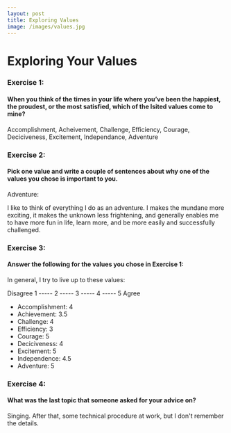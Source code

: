 ```yaml
---
layout: post
title: Exploring Values
image: /images/values.jpg
---
```


<h1>Exploring Your Values</h1>


<h3>Exercise 1:</h3>
<h4>When you think of the times in your life where you’ve been the happiest, the proudest, or the most satisfied, which of the lsited values come to mine?</h4>
<p>Accomplishment, Acheivement, Challenge, Efficiency, Courage, Deciciveness, Excitement, Independance, Adventure</p>

<h3>Exercise 2:</h3>
<h4>Pick one value and write a couple of sentences about why one of the values you chose is important to you.</h4>
<p>Adventure:</p>
<p>I like to think of everything I do as an adventure. I makes the mundane more exciting, it makes the unknown less frightening, and generally enables me to have more fun in life, learn more, and be more easily and successfully challenged.</p>

<h3>Exercise 3:</h3>
<h4>Answer the following for the values you chose in Exercise 1:</h4>
<p>In general, I try to live up to these values:</p>
<p>Disagree 1 ----- 2 ----- 3 ----- 4 ----- 5 Agree</p>
<ul class = "body">
	<li>Accomplishment: 4</li>
	<li>Achievement: 3.5</li>
	<li>Challenge: 4</li>
	<li>Efficiency: 3</li>
	<li>Courage: 5</li>
	<li>Deciciveness: 4</li>
	<li>Excitement: 5</li>
	<li>Independence: 4.5</li>
	<li>Adventure: 5</li>
</ul>

<h3>Exercise 4:</h3>
<h4>What was the last topic that someone asked for your advice on?</h4>

<p>Singing. After that, some technical procedure at work, but I don't remember the details.</p>


